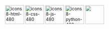 #

<div name="Linguagens">
  
<a name="HTML" href="https://www.github.com/MurilloBeijamin"><img src="https://i.ibb.co/HK0VY2v/icons8-html-480.png" width="60px" alt="icons8-html-480" border="0"></a>
<a name="CSS"  href="https://www.github.com/MurilloBeijamin"><img src="https://i.ibb.co/Mc3Cs8w/icons8-css-480.png" width="60px" alt="icons8-css-480" border="0"></a>
<a name="JS"  href="https://www.github.com/MurilloBeijamin"><img src="https://i.ibb.co/7Y0BDhJ/icons8-js-480.png" width="60px" alt="icons8-js-480" border="0"></a>
<a name="Python"  href="https://www.github.com/MurilloBeijamin"><img src="https://i.ibb.co/SR5vxrh/icons8-python-480.png" width="60px" alt="icons8-python-480" border="0"></a>
<a name="Ruby"  href="https://www.github.com/MurilloBeijamin"><img src="https://i.ibb.co/44tPvpp/icons8-linguagem-de-programa-o-ruby-480.png" width="60px" ></a><br />
  
</div>

#

